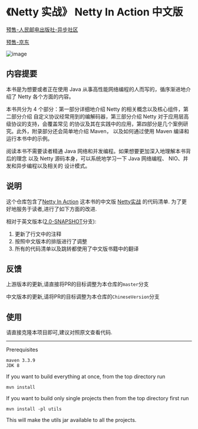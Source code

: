 # 《Netty 实战》 Netty In Action 中文版

[预售-人民邮电出版社-异步社区](www.epubit.com.cn/book/details/4228)

[预售-京东](https://item.jd.com/12070975.html)

![image](https://cloud.githubusercontent.com/assets/501740/25295296/94d2ef06-2715-11e7-9a2a-916d77014cfc.png)


## 内容提要

本书是为想要或者正在使用 Java 从事高性能网络编程的人而写的，循序渐进地介绍了 Netty
各个方面的内容。

本书共分为 4 个部分：第一部分详细地介绍 Netty 的相关概念以及核心组件，第二部分介绍
自定义协议经常用到的编解码器，第三部分介绍 Netty 对于应用层高级协议的支持，会覆盖常见
的协议及其在实践中的应用，第四部分是几个案例研究。此外，附录部分还会简单地介绍 Maven，
以及如何通过使用 Maven 编译和运行本书中的示例。

阅读本书不需要读者精通 Java 网络和并发编程。如果想要更加深入地理解本书背后的理念
以及 Netty 源码本身，可以系统地学习一下 Java 网络编程、 NIO、并发和异步编程以及相关的
设计模式。

## 说明

这个仓库包含了[Netty In Action](http://www.manning.com/maurer/) 这本书的中文版 [Netty实战](http://www.epubit.com.cn) 的代码清单.
为了更好地服务于读者,进行了如下方面的改进.


相对于英文版本([2.0-SNAPSHOT](https://github.com/ReactivePlatform/netty-in-action-cn/tree/2.0-SNAPSHOT)分支):

1. 更新了行文中的注释
2. 按照中文版本的排版进行了调整
3. 所有的代码清单以及跳转都使用了中文版书籍中的翻译


## 反馈

上游版本的更新,请直接将PR的目标调整为本仓库的`master`分支

中文版本的更新,请将PR的目标调整为本仓库的`ChineseVersion`分支

## 使用

请直接克隆本项目即可,建议对照原文查看代码.

-----

Prerequisites

    maven 3.3.9
    JDK 8


If you want to build everything at once, from the top directory run

	mvn install


If you want to build only single projects then from the top directory first run

	mvn install -pl utils


This will make the utils jar available to all the projects.
